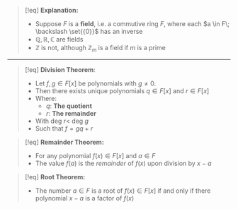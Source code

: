 >[!eq] **Explanation:**
>-  Suppose $F$ is a **field**, i.e. a commutive ring $F$, where each $a \in F\; \backslash \set{{0}}$ has an inverse
>- $\mathbb{Q}, \mathbb{R}, \mathbb{C}$ are fields
>- $\mathbb{Z}$ is not, although $\mathbb{Z}_m$ is a field if $m$ is a prime

___

>[!eq] **Division Theorem**:
>- Let $f, g \in F[x]$ be polynomials with $g \neq 0$.
>- Then there exists unique polynomials $q \in F[x]$ and $r \in F[x]$
>- Where:
>	- $q:$ **The quotient**
>	- $r:$ **The remainder**
>- With deg $r <$ deg $g$
>- Such that $f = gq + r$

>[!eq] **Remainder Theorem:**
>- For any polynomial $f(x) \in F[x]$ and $a \in F$
>- The value $f(a)$ is the *remainder* of $f(x)$ upon division by $x-a$

>[!eq] **Root Theorem:**
>- The number $a\in F$ is a root of $f(x) \in F[x]$ if and only if there polynomial $x -a$ is a factor of $f(x)$ 